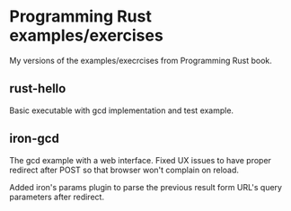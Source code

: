 # Programming Rust examples/exercises

My versions of the examples/execrcises from Programming Rust book.

## rust-hello
Basic executable with gcd implementation and test example.

## iron-gcd
The gcd example with a web interface. Fixed UX issues to have proper redirect
after POST so that browser won't complain on reload.

Added iron's params plugin to parse the previous result form URL's query
parameters after redirect.

